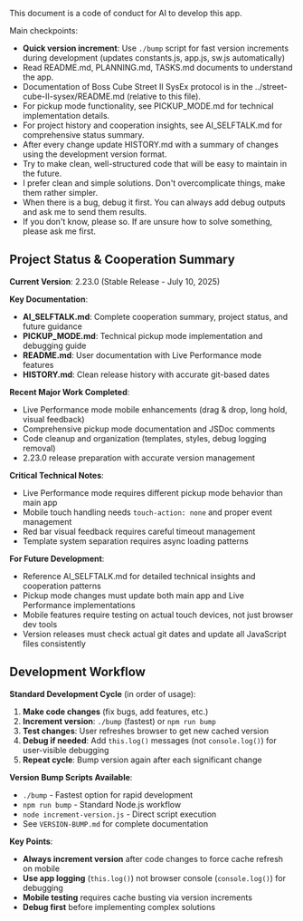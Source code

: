 This document is a code of conduct for AI to develop this app.

Main checkpoints:
- **Quick version increment**: Use `./bump` script for fast version increments during development (updates constants.js, app.js, sw.js automatically)
- Read README.md, PLANNING.md, TASKS.md documents to understand the app.
- Documentation of Boss Cube Street II SysEx protocol is in the ../street-cube-II-sysex/README.md (relative to this file).
- For pickup mode functionality, see PICKUP_MODE.md for technical implementation details.
- For project history and cooperation insights, see AI_SELFTALK.md for comprehensive status summary.
- After every change update HISTORY.md with a summary of changes using the development version format.
- Try to make clean, well-structured code that will be easy to maintain in the future.
- I prefer clean and simple solutions. Don't overcomplicate things, make them rather simpler.
- When there is a bug, debug it first. You can always add debug outputs and ask me to send them results.
- If you don't know, please so. If are unsure how to solve something, please ask me first.

## Project Status & Cooperation Summary

**Current Version**: 2.23.0 (Stable Release - July 10, 2025)

**Key Documentation**:
- **AI_SELFTALK.md**: Complete cooperation summary, project status, and future guidance
- **PICKUP_MODE.md**: Technical pickup mode implementation and debugging guide
- **README.md**: User documentation with Live Performance mode features
- **HISTORY.md**: Clean release history with accurate git-based dates

**Recent Major Work Completed**:
- Live Performance mode mobile enhancements (drag & drop, long hold, visual feedback)
- Comprehensive pickup mode documentation and JSDoc comments
- Code cleanup and organization (templates, styles, debug logging removal)
- 2.23.0 release preparation with accurate version management

**Critical Technical Notes**:
- Live Performance mode requires different pickup mode behavior than main app
- Mobile touch handling needs `touch-action: none` and proper event management
- Red bar visual feedback requires careful timeout management
- Template system separation requires async loading patterns

**For Future Development**:
- Reference AI_SELFTALK.md for detailed technical insights and cooperation patterns
- Pickup mode changes must update both main app and Live Performance implementations
- Mobile features require testing on actual touch devices, not just browser dev tools
- Version releases must check actual git dates and update all JavaScript files consistently

## Development Workflow

**Standard Development Cycle** (in order of usage):

1. **Make code changes** (fix bugs, add features, etc.)
2. **Increment version**: `./bump` (fastest) or `npm run bump`
3. **Test changes**: User refreshes browser to get new cached version
4. **Debug if needed**: Add `this.log()` messages (not `console.log()`) for user-visible debugging
5. **Repeat cycle**: Bump version again after each significant change

**Version Bump Scripts Available**:
- `./bump` - Fastest option for rapid development
- `npm run bump` - Standard Node.js workflow
- `node increment-version.js` - Direct script execution
- See `VERSION-BUMP.md` for complete documentation

**Key Points**:
- **Always increment version** after code changes to force cache refresh on mobile
- **Use app logging** (`this.log()`) not browser console (`console.log()`) for debugging
- **Mobile testing** requires cache busting via version increments
- **Debug first** before implementing complex solutions
